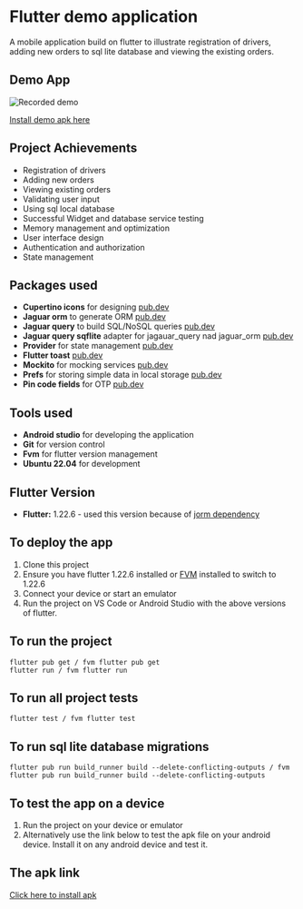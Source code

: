 # Flutter demo application
A mobile application build on flutter to illustrate registration of drivers, 
adding new orders to sql lite database and viewing the existing orders.

## Demo App
![Recorded demo](https://github.com/Brian1011/flutter-senior-mobile-app/blob/main/assets/app_demo.gif)


[Install demo apk here](https://drive.google.com/file/d/18dEF-NzD6K8sEmi46pxHMzly4kmNzhGM/view?usp=share_link)

## Project Achievements
- Registration of drivers
- Adding new orders
- Viewing existing orders
- Validating user input
- Using sql local database
- Successful Widget and database service testing
- Memory management and optimization
- User interface design
- Authentication and authorization
- State management

## Packages used
- **Cupertino icons** for designing [pub.dev](https://pub.dev/packages/cupertino_icons)
- **Jaguar orm** to generate ORM [pub.dev](https://pub.dev/packages/jaguar_orm)
- **Jaguar query** to build SQL/NoSQL queries [pub.dev](https://pub.dev/packages/jaguar_query)
- **Jaguar query sqflite** adapter for jagauar_query nad jaguar_orm [pub.dev](https://pub.dev/packages/jaguar_query_sqflite)
- **Provider** for state management [pub.dev](https://pub.dev/packages/provider)
- **Flutter toast** [pub.dev](https://pub.dev/packages/fluttertoast)
- **Mockito** for mocking services [pub.dev](https://pub.dev/packages/mockito)
- **Prefs** for storing simple data in local storage [pub.dev](https://pub.dev/packages/pref)
- **Pin code fields** for OTP [pub.dev](https://pub.dev/packages/pin_code_fields)

## Tools used
- **Android studio** for developing the application
- **Git** for version control
- **Fvm** for flutter version management
- **Ubuntu 22.04** for development

## Flutter Version
- **Flutter:** 1.22.6 - used this version because of [jorm dependency](https://pub.dev/packages/jaguar_orm)

## To deploy the app
1. Clone this project
2. Ensure you have flutter 1.22.6 installed or [FVM](https://fvm.app/) installed to switch to 1.22.6
3. Connect your device or start an emulator
4. Run the project on VS Code or Android Studio with the above versions of flutter.

## To run the project
```
flutter pub get / fvm flutter pub get
flutter run / fvm flutter run
```

## To run all project tests
```
flutter test / fvm flutter test
```

## To run sql lite database migrations
```
flutter pub run build_runner build --delete-conflicting-outputs / fvm flutter pub run build_runner build --delete-conflicting-outputs
```

## To test the app on a device
1. Run the project on your device or emulator
2. Alternatively use the link below to test the apk file on your android device.
Install it on any android device and test it.

## The apk link 
[Click here to install apk](https://drive.google.com/file/d/18dEF-NzD6K8sEmi46pxHMzly4kmNzhGM/view?usp=share_link)

